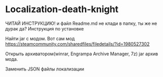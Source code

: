 # Localization-death-knight
ЧИТАЙ ИНСТРУКЦИЮ! и файл Readme.md не клади в папку, ты же не дурак да? 
Инструкция по установке

Найти jar с модом. Вот сам мод https://steamcommunity.com/sharedfiles/filedetails/?id=1980527302

Открыть архиватором(winrar, Engrampa Archive Manager, 7z) jar архив мода. 

Заменить JSON файлы локализации
